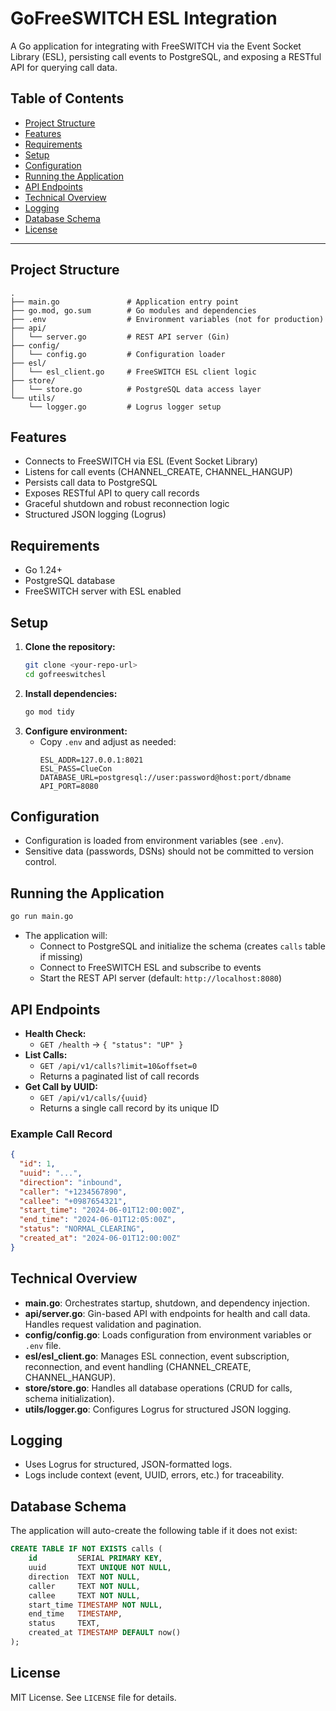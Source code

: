 # GoFreeSWITCH ESL Integration

A Go application for integrating with FreeSWITCH via the Event Socket Library (ESL), persisting call events to PostgreSQL, and exposing a RESTful API for querying call data.

## Table of Contents

- [Project Structure](#project-structure)
- [Features](#features)
- [Requirements](#requirements)
- [Setup](#setup)
- [Configuration](#configuration)
- [Running the Application](#running-the-application)
- [API Endpoints](#api-endpoints)
- [Technical Overview](#technical-overview)
- [Logging](#logging)
- [Database Schema](#database-schema)
- [License](#license)

---

## Project Structure

```
.
├── main.go               # Application entry point
├── go.mod, go.sum        # Go modules and dependencies
├── .env                  # Environment variables (not for production)
├── api/
│   └── server.go         # REST API server (Gin)
├── config/
│   └── config.go         # Configuration loader
├── esl/
│   └── esl_client.go     # FreeSWITCH ESL client logic
├── store/
│   └── store.go          # PostgreSQL data access layer
└── utils/
    └── logger.go         # Logrus logger setup
```

## Features

- Connects to FreeSWITCH via ESL (Event Socket Library)
- Listens for call events (CHANNEL_CREATE, CHANNEL_HANGUP)
- Persists call data to PostgreSQL
- Exposes RESTful API to query call records
- Graceful shutdown and robust reconnection logic
- Structured JSON logging (Logrus)

## Requirements

- Go 1.24+
- PostgreSQL database
- FreeSWITCH server with ESL enabled

## Setup

1. **Clone the repository:**
   ```sh
   git clone <your-repo-url>
   cd gofreeswitchesl
   ```
2. **Install dependencies:**
   ```sh
   go mod tidy
   ```
3. **Configure environment:**
   - Copy `.env` and adjust as needed:
     ```env
     ESL_ADDR=127.0.0.1:8021
     ESL_PASS=ClueCon
     DATABASE_URL=postgresql://user:password@host:port/dbname
     API_PORT=8080
     ```

## Configuration

- Configuration is loaded from environment variables (see `.env`).
- Sensitive data (passwords, DSNs) should not be committed to version control.

## Running the Application

```sh
go run main.go
```

- The application will:
  - Connect to PostgreSQL and initialize the schema (creates `calls` table if missing)
  - Connect to FreeSWITCH ESL and subscribe to events
  - Start the REST API server (default: `http://localhost:8080`)

## API Endpoints

- **Health Check:**
  - `GET /health` → `{ "status": "UP" }`
- **List Calls:**
  - `GET /api/v1/calls?limit=10&offset=0`
  - Returns a paginated list of call records
- **Get Call by UUID:**
  - `GET /api/v1/calls/{uuid}`
  - Returns a single call record by its unique ID

### Example Call Record

```json
{
  "id": 1,
  "uuid": "...",
  "direction": "inbound",
  "caller": "+1234567890",
  "callee": "+0987654321",
  "start_time": "2024-06-01T12:00:00Z",
  "end_time": "2024-06-01T12:05:00Z",
  "status": "NORMAL_CLEARING",
  "created_at": "2024-06-01T12:00:00Z"
}
```

## Technical Overview

- **main.go**: Orchestrates startup, shutdown, and dependency injection.
- **api/server.go**: Gin-based API with endpoints for health and call data. Handles request validation and pagination.
- **config/config.go**: Loads configuration from environment variables or `.env` file.
- **esl/esl_client.go**: Manages ESL connection, event subscription, reconnection, and event handling (CHANNEL_CREATE, CHANNEL_HANGUP).
- **store/store.go**: Handles all database operations (CRUD for calls, schema initialization).
- **utils/logger.go**: Configures Logrus for structured JSON logging.

## Logging

- Uses Logrus for structured, JSON-formatted logs.
- Logs include context (event, UUID, errors, etc.) for traceability.

## Database Schema

The application will auto-create the following table if it does not exist:

```sql
CREATE TABLE IF NOT EXISTS calls (
    id         SERIAL PRIMARY KEY,
    uuid       TEXT UNIQUE NOT NULL,
    direction  TEXT NOT NULL,
    caller     TEXT NOT NULL,
    callee     TEXT NOT NULL,
    start_time TIMESTAMP NOT NULL,
    end_time   TIMESTAMP,
    status     TEXT,
    created_at TIMESTAMP DEFAULT now()
);
```

## License

MIT License. See `LICENSE` file for details.
